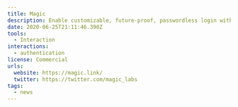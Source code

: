 ```yaml
---
title: Magic
description: Enable customizable, future-proof, passwordless login with a few lines of code.
date: 2020-06-25T21:11:46.390Z
tools:
  - Interaction
interactions:
  - authentication
license: Commercial
urls:
  website: https://magic.link/
  twitter: https://twitter.com/magic_labs
tags:
  - news
---
```

